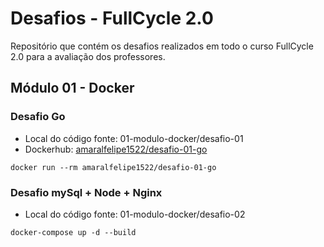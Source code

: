 # Desafios - FullCycle 2.0
Repositório que contém os desafios realizados em todo o curso FullCycle 2.0 para a avaliação dos professores.

## Módulo 01 - Docker

### Desafio Go
- Local do código fonte: 01-modulo-docker/desafio-01
- Dockerhub: [amaralfelipe1522/desafio-01-go](https://hub.docker.com/repository/docker/amaralfelipe1522/desafio-01-go)
```
docker run --rm amaralfelipe1522/desafio-01-go
```

### Desafio mySql + Node + Nginx
- Local do código fonte: 01-modulo-docker/desafio-02
```
docker-compose up -d --build
```